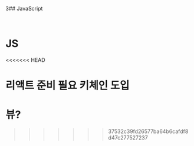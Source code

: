 3## JavaScript

<br>

# JS
<<<<<<< HEAD



리액트 준비 필요
키체인 도입
=======
# 뷰?
>>>>>>> 37532c39fd26577ba64b6cafdf8d47c277527237
